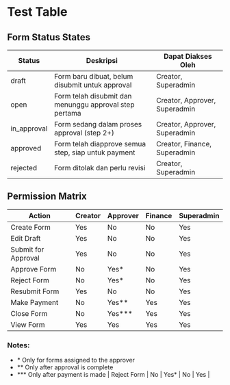 # Test Table

## Form Status States

| Status      | Deskripsi                                              | Dapat Diakses Oleh            |
| ----------- | ------------------------------------------------------ | ----------------------------- |
| draft       | Form baru dibuat, belum disubmit untuk approval        | Creator, Superadmin           |
| open        | Form telah disubmit dan menunggu approval step pertama | Creator, Approver, Superadmin |
| in_approval | Form sedang dalam proses approval (step 2+)            | Creator, Approver, Superadmin |
| approved    | Form telah diapprove semua step, siap untuk payment    | Creator, Finance, Superadmin  |
| rejected    | Form ditolak dan perlu revisi                          | Creator, Superadmin           |

## Permission Matrix

| Action              | Creator | Approver  | Finance | Superadmin |
| ------------------- | ------- | --------- | ------- | ---------- |
| Create Form         | Yes     | No        | No      | Yes        |
| Edit Draft          | Yes     | No        | No      | Yes        |
| Submit for Approval | Yes     | No        | No      | Yes        |
| Approve Form        | No      | Yes\*     | No      | Yes        |
| Reject Form         | No      | Yes\*     | No      | Yes        |
| Resubmit Form       | Yes     | No        | No      | Yes        |
| Make Payment        | No      | Yes\*\*   | Yes     | Yes        |
| Close Form          | No      | Yes\*\*\* | Yes     | Yes        |
| View Form           | Yes     | Yes       | Yes     | Yes        |

### Notes:

- \* Only for forms assigned to the approver
- \*\* Only after approval is complete
- \*\*\* Only after payment is made
  | Reject Form | No | Yes\* | No | Yes |
